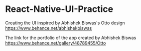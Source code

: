 # React-Native-UI-Practice
Creating the UI inspired by Abhishek Biswas's Otto design https://www.behance.net/abhishekbiswas

The link for the portfolio of the app created by Abhishek Biswas https://www.behance.net/gallery/48789455/Otto
